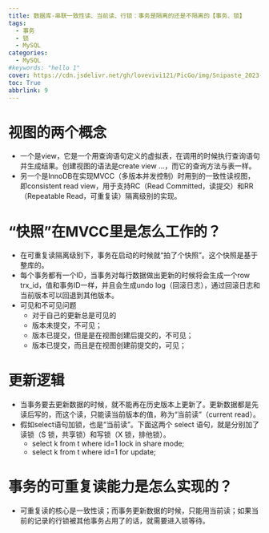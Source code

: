 ```yaml
---
title: 数据库-串联一致性读、当前读、行锁：事务是隔离的还是不隔离的【事务、锁】
tags:
  - 事务
  - 锁
  - MySQL
categories:
  - MySQL
#keywords: "hello 1"
cover: https://cdn.jsdelivr.net/gh/lovevivi121/PicGo/img/Snipaste_2023-10-07_20-14-07.png
toc: True
abbrlink: 9
---
```


# 视图的两个概念
- 一个是view，它是一个用查询语句定义的虚拟表，在调用的时候执行查询语句并生成结果。创建视图的语法是create view ...，而它的查询方法与表一样。
- 另一个是InnoDB在实现MVCC（多版本并发控制）时用到的一致性读视图，即consistent read view，用于支持RC（Read Committed，读提交）和RR（Repeatable Read，可重复读）隔离级别的实现。
# “快照”在MVCC里是怎么工作的？
- 在可重复读隔离级别下，事务在启动的时候就“拍了个快照”。这个快照是基于整库的。
- 每个事务都有一个ID，当事务对每行数据做出更新的时候将会生成一个row trx_id，值和事务ID一样，并且会生成undo log（回滚日志），通过回滚日志和当前版本可以回退到其他版本。
- 可见和不可见问题
  - 对于自己的更新总是可见的
  - 版本未提交，不可见；
  - 版本已提交，但是是在视图创建后提交的，不可见；
  - 版本已提交，而且是在视图创建前提交的，可见；
# 更新逻辑
  - 当事务要去更新数据的时候，就不能再在历史版本上更新了。更新数据都是先读后写的，而这个读，只能读当前版本的值，称为“当前读”（current read）。
  - 假如select语句加锁，也是“当前读”。下面这两个 select 语句，就是分别加了读锁（S 锁，共享锁）和写锁（X 锁，排他锁）。
    - select k from t where id=1 lock in share mode;
    - select k from t where id=1 for update;
# 事务的可重复读能力是怎么实现的？
- 可重复读的核心是一致性读；而事务更新数据的时候，只能用当前读；如果当前的记录的行锁被其他事务占用了的话，就需要进入锁等待。


